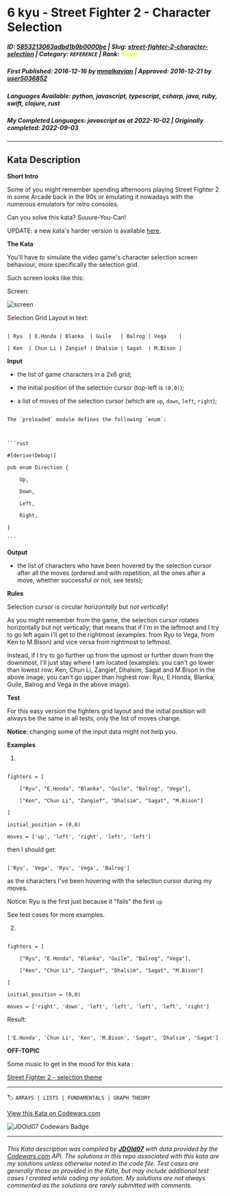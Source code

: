 # 6 kyu - Street Fighter 2 - Character Selection

##### **ID**: [5853213063adbd1b9b0000be](https://www.codewars.com/kata/5853213063adbd1b9b0000be) | **Slug**: [street-fighter-2-character-selection](https://www.codewars.com/kata/5853213063adbd1b9b0000be) | **Category**: `REFERENCE` | **Rank**: <span style="color:yellow">6 kyu</span>

##### **First Published**: 2016-12-16 ***by*** [mmalkavian](https://www.codewars.com/users/mmalkavian) | **Approved**: 2016-12-21 ***by*** [user5036852](https://www.codewars.com/users/user5036852)

##### **Languages Available**: python, javascript, typescript, csharp, java, ruby, swift, clojure, rust

##### **My Completed Languages**: javascript ***as at*** 2022-10-02 | **Originally completed**: 2022-09-03

---

## Kata Description


**Short Intro**



Some of you might remember spending afternoons playing Street Fighter 2 in some Arcade back in the 90s or emulating it nowadays with the numerous emulators for retro consoles.



Can you solve this kata? Suuure-You-Can!



UPDATE: a new kata's harder version is available [here](https://www.codewars.com/kata/street-fighter-2-character-selection-part-2/python).



**The Kata**



You'll have to simulate the video game's character selection screen behaviour, more specifically the selection grid.

Such screen looks like this:



Screen:



![screen](https://images.duckduckgo.com/iu/?u=http%3A%2F%2Fwww.fightersgeneration.com%2Fnp5%2Fgm%2Fsf2ce-s2.jpg&f=1 "Character Selection Screen for Street Fighter 2")



Selection Grid Layout in text:

```

| Ryu  | E.Honda | Blanka  | Guile   | Balrog | Vega    |

| Ken  | Chun Li | Zangief | Dhalsim | Sagat  | M.Bison |

```



**Input**



- the list of game characters in a 2x6 grid;

- the initial position of the selection cursor (top-left is `(0,0)`);

- a list of moves of the selection cursor (which are `up`, `down`, `left`, `right`);



~~~if:rust

The `preloaded` module defines the following `enum`:



```rust

#[derive(Debug)]

pub enum Direction {

    Up,

    Down,

    Left,

    Right,

}

```

~~~



**Output**



- the list of characters who have been hovered by the selection cursor after all the moves (ordered and with repetition, all the ones after a move, whether successful or not, see tests);



**Rules**



Selection cursor is circular *horizontally* but *not vertically*!



As you might remember from the game, the selection cursor rotates horizontally but not vertically; that means that if I'm in the leftmost and I try to go left again I'll get to the rightmost (examples: from Ryu to Vega, from Ken to M.Bison) and vice versa from rightmost to leftmost.



Instead, if I try to go further up from the upmost or further down from the downmost, I'll just stay where I am located (examples: you can't go lower than lowest row: Ken, Chun Li, Zangief, Dhalsim, Sagat and M.Bison in the above image; you can't go upper than highest row: Ryu, E.Honda, Blanka, Guile, Balrog and Vega in the above image).



**Test**



For this easy version the fighters grid layout and the initial position will always be the same in all tests, only the list of moves change.



**Notice**: changing some of the input data might not help you.



**Examples**



1.

```

fighters = [

	["Ryu", "E.Honda", "Blanka", "Guile", "Balrog", "Vega"],

	["Ken", "Chun Li", "Zangief", "Dhalsim", "Sagat", "M.Bison"]

]

initial_position = (0,0)

moves = ['up', 'left', 'right', 'left', 'left']

```

then I should get:

```

['Ryu', 'Vega', 'Ryu', 'Vega', 'Balrog']

```

as the characters I've been hovering with the selection cursor during my moves.

Notice: Ryu is the first just because it "fails" the first `up`

See test cases for more examples.



2.

```

fighters = [

	["Ryu", "E.Honda", "Blanka", "Guile", "Balrog", "Vega"],

	["Ken", "Chun Li", "Zangief", "Dhalsim", "Sagat", "M.Bison"]

]

initial_position = (0,0)

moves = ['right', 'down', 'left', 'left', 'left', 'left', 'right']

```

Result:

```

['E.Honda', 'Chun Li', 'Ken', 'M.Bison', 'Sagat', 'Dhalsim', 'Sagat']

```



**OFF-TOPIC**



Some music to get in the mood for this kata :



[Street Fighter 2 - selection theme](https://www.youtube.com/watch?v=GR3d9FMBkC8)

---


🏷 `ARRAYS | LISTS | FUNDAMENTALS | GRAPH THEORY`


[View this Kata on Codewars.com](https://www.codewars.com/kata/5853213063adbd1b9b0000be)

![](https://www.codewars.com/users/jdold07/badges/large "JDOld07 Codewars Badge")

---

###### *This Kata description was compiled by [**JDOld07**](https://tpstech.dev) with data provided by the [Codewars.com](https://www.codewars.com) API.  The solutions in this repo associated with this kata are my solutions unless otherwise noted in the code file.  Test cases are generally those as provided in the Kata, but may include additional test cases I created while coding my solution.  My solutions are not always commented as the solutions are rarely submitted with comments.*
